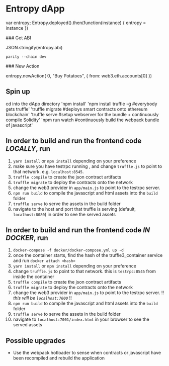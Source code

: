 # Entropy dApp

var entropy;
Entropy.deployed().then(function(instance) { entropy = instance })

### Get ABI

JSON.stringify(entropy.abi)


    parity --chain dev


### New Action

entropy.newAction( 0, "Buy Potatoes", { from: web3.eth.accounts[0] })


## Spin up
cd into the dApp directory
'npm install'
'npm install truffle -g #everybody gets truffle'
'truffle migrate #deploys smart contracts onto ethereum blockchain'
'truffle serve #setup webserver for the bundle + continuously compile Solidity'
'npm run watch #continuously build the webpack bundle of javascript'



## In order to build and run the frontend code *LOCALLY*, run
1. `yarn install` or `npm install` depending on your preference
2. make sure you have testrpc running , and change `truffle.js` to point to that network. e.g. `localhost:8545`.
3. `truffle compile` to create the json contract artifacts
4. `truffle migrate` to deploy the contracts onto the network
5. change the web3 provider in `app/main.js` to point to the testrpc server.
6. `npm run build` to compile the javascript and html assets into the `build` folder
7. `truffle serve` to serve the assets in the build folder
8. navigate to the host and port that truffle is serving (default, `localhost:8080`) in order to see the served assets

## In order to build and run the frontend code *IN DOCKER*, run
1. `docker-compose -f docker/docker-compose.yml up -d`
2. once the container starts, find the hash of the truffle3_container service and run `docker attach <hash>`
3. `yarn install` or `npm install` depending on your preference
4. change `truffle.js` to point to that network. this is `testrpc:8545` from inside the container
3. `truffle compile` to create the json contract artifacts
4. `truffle migrate` to deploy the contracts onto the network
5. change the web3 provider in `app/main.js` to point to the testrpc server. !! *this will be `localhost:7000`* !!
6. `npm run build` to compile the javascript and html assets into the `build` folder
7. `truffle serve` to serve the assets in the build folder
8. navigate to `localhost:7001/index.html` in your browser to see the served assets

## Possible upgrades
* Use the webpack hotloader to sense when contracts or javascript have been recompiled and rebuild the application

